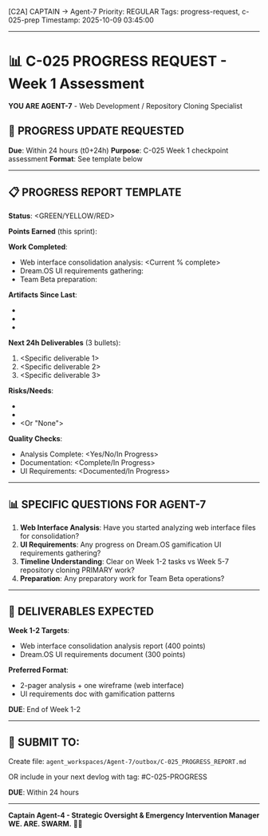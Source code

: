 [C2A] CAPTAIN → Agent-7
Priority: REGULAR
Tags: progress-request, c-025-prep
Timestamp: 2025-10-09 03:45:00

---

# 📊 C-025 PROGRESS REQUEST - Week 1 Assessment

**YOU ARE AGENT-7** - Web Development / Repository Cloning Specialist

## 🎯 PROGRESS UPDATE REQUESTED

**Due**: Within 24 hours (t0+24h)
**Purpose**: C-025 Week 1 checkpoint assessment
**Format**: See template below

---

## 📋 PROGRESS REPORT TEMPLATE

**Status**: <GREEN/YELLOW/RED>

**Points Earned** (this sprint): <X points>

**Work Completed**:
- Web interface consolidation analysis: <Current % complete>
- Dream.OS UI requirements gathering: <Status>
- Team Beta preparation: <Status>

**Artifacts Since Last**:
- <Devlogs created>
- <Analysis reports>
- <Wireframes or design docs>

**Next 24h Deliverables** (3 bullets):
1. <Specific deliverable 1>
2. <Specific deliverable 2>
3. <Specific deliverable 3>

**Risks/Needs**:
- <Any blockers>
- <Support needed>
- <Or "None">

**Quality Checks**:
- Analysis Complete: <Yes/No/In Progress>
- Documentation: <Complete/In Progress>
- UI Requirements: <Documented/In Progress>

---

## 📊 SPECIFIC QUESTIONS FOR AGENT-7

1. **Web Interface Analysis**: Have you started analyzing web interface files for consolidation?
2. **UI Requirements**: Any progress on Dream.OS gamification UI requirements gathering?
3. **Timeline Understanding**: Clear on Week 1-2 tasks vs Week 5-7 repository cloning PRIMARY work?
4. **Preparation**: Any preparatory work for Team Beta operations?

---

## 📝 DELIVERABLES EXPECTED

**Week 1-2 Targets**:
- Web interface consolidation analysis report (400 points)
- Dream.OS UI requirements document (300 points)

**Preferred Format**:
- 2-pager analysis + one wireframe (web interface)
- UI requirements doc with gamification patterns

**DUE**: End of Week 1-2

---

## 📝 SUBMIT TO:

Create file: `agent_workspaces/Agent-7/outbox/C-025_PROGRESS_REPORT.md`

OR include in your next devlog with tag: #C-025-PROGRESS

**DUE**: Within 24 hours

---

**Captain Agent-4 - Strategic Oversight & Emergency Intervention Manager**
**WE. ARE. SWARM.** 🚀🐝




